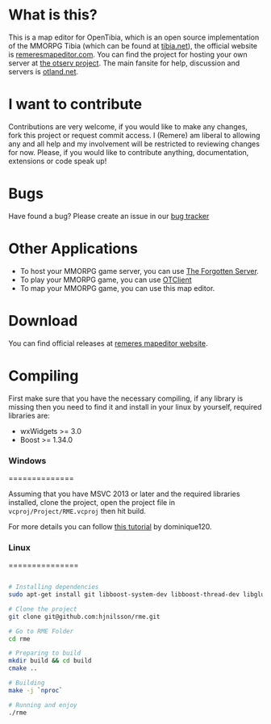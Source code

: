 What is this?
=============

This is a map editor for OpenTibia, which is an open source implementation of the MMORPG Tibia (which can be found at [tibia.net](http://tibia.net)), the official website is [remeresmapeditor.com](http://remeresmapeditor.com).
You can find the project for hosting your own server at [the otserv project](https://github.com/opentibia/server).
The main fansite for help, discussion and servers is [otland.net](http://otland.net).

I want to contribute
====================

Contributions are very welcome, if you would like to make any changes, fork this project or request commit access.
I (Remere) am liberal to allowing any and all help and my involvement will be restricted to reviewing changes for now.
Please, if you would like to contribute anything, documentation, extensions or code speak up!

Bugs
======

Have found a bug? Please create an issue in our [bug tracker](https://github.com/hjnilsson/rme/issues)

Other Applications
==========

* To host your MMORPG game server, you can use [The Forgotten Server](https://github.com/otland/forgottenserver).
* To play your MMORPG game, you can use [OTClient](https://github.com/edubart/otclient)
* To map your MMORPG game, you can use this map editor.

Download
========

You can find official releases at [remeres mapeditor website](http://remeresmapeditor.com/marklar.php).

Compiling
==========

First make sure that you have the necessary compiling, if any library is missing then you need to find it and install in your linux by yourself, required libraries are:

* wxWidgets >= 3.0
* Boost >= 1.34.0

### Windows
==============

Assuming that you have MSVC 2013 or later and the required libraries installed, clone the project, open the project file in `vcproj/Project/RME.vcproj` then hit build.

For more details you can follow [this tutorial](http://otland.net/threads/compiling-remeres-map-editor-from-the-latest-source-with-msvc-2013.216826/) by dominique120.

### Linux
===============

```bash

# Installing dependencies
sudo apt-get install git libboost-system-dev libboost-thread-dev libglu1-mesa-dev libwxgtk3.0-dev libarchive-dev 

# Clone the project
git clone git@github.com:hjnilsson/rme.git

# Go to RME Folder
cd rme

# Preparing to build
mkdir build && cd build
cmake ..

# Building
make -j `nproc`

# Running and enjoy
./rme
```
